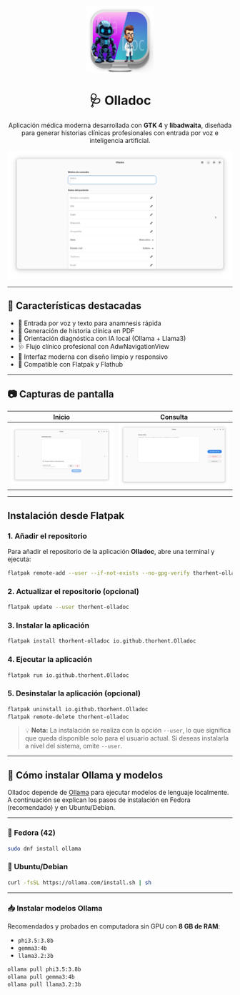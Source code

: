 <p align="center">
  <img src="data/logo.svg" width="150" alt="Olladoc Logo"/>
</p>

<h1 align="center">🩺 Olladoc</h1>

<p align="center">
  Aplicación médica moderna desarrollada con <b>GTK 4</b> y <b>libadwaita</b>, diseñada para generar historias clínicas profesionales con entrada por voz e inteligencia artificial.
</p>

<p align="center">
  <img src="data/olladoc-img1.png" width="600" alt="Captura de pantalla principal"/>
</p>

---

## 🚀 Características destacadas

- 🧠 Entrada por voz y texto para anamnesis rápida
- 📄 Generación de historia clínica en PDF
- 🤖 Orientación diagnóstica con IA local (Ollama + Llama3)
- 🩺 Flujo clínico profesional con AdwNavigationView
- 🎨 Interfaz moderna con diseño limpio y responsivo
- 🐧 Compatible con Flatpak y Flathub

---

## 📷 Capturas de pantalla

| Inicio | Consulta |
|--------|----------|
| ![Home](data/home.png) | ![Consulta](data/consulta.png) |

---

## Instalación desde Flatpak

### 1. Añadir el repositorio

Para añadir el repositorio de la aplicación **Olladoc**, abre una terminal y ejecuta:

```bash
flatpak remote-add --user --if-not-exists --no-gpg-verify thorhent-olladoc https://thorhent.github.io/Olladoc/Olladoc.flatpakrepo
```

### 2. Actualizar el repositorio (opcional)

```bash
flatpak update --user thorhent-olladoc
```

### 3. Instalar la aplicación

```bash
flatpak install thorhent-olladoc io.github.thorhent.Olladoc
```

### 4. Ejecutar la aplicación

```bash
flatpak run io.github.thorhent.Olladoc
```

### 5. Desinstalar la aplicación (opcional)

```bash
flatpak uninstall io.github.thorhent.Olladoc
flatpak remote-delete thorhent-olladoc
```

> 💡 **Nota:** La instalación se realiza con la opción `--user`, lo que significa que queda disponible solo para el usuario actual. Si deseas instalarla a nivel del sistema, omite `--user`.

---

## 🐑 Cómo instalar Ollama y modelos

Olladoc depende de [Ollama](https://ollama.com/) para ejecutar modelos de lenguaje localmente.  
A continuación se explican los pasos de instalación en Fedora (recomendado) y en Ubuntu/Debian.

---

### 🔹 Fedora (42)

```bash
sudo dnf install ollama
```

### 🔹 Ubuntu/Debian 

```bash
curl -fsSL https://ollama.com/install.sh | sh
```

---

### 📥 Instalar modelos Ollama

Recomendados y probados en computadora sin GPU con **8 GB de RAM**:  
- `phi3.5:3.8b`  
- `gemma3:4b`  
- `llama3.2:3b`

```bash
ollama pull phi3.5:3.8b
ollama pull gemma3:4b
ollama pull llama3.2:3b
```


